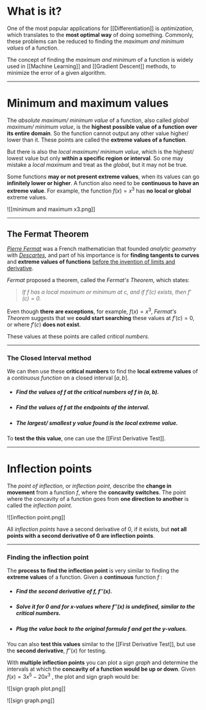# What is it?

One of the most popular applications for [[Differentiation]] is *optimization*, which translates to the **most optimal way** of doing something. Commonly, these problems can be reduced to finding the *maximum and minimum values* of a function.

The concept of finding the *maximum and minimum* of a function is widely used in [[Machine Learning]] and [[Gradient Descent]] methods, to minimize the error of a given algorithm.
___
# Minimum and maximum values

The *absolute maximum/ minimum value* of a function, also called *global maximum/ minimum value*, is the **highest possible value of a function over its entire domain**. So the function cannot output any other value higher/ lower than it. These points are called the **extreme values of a function**.

But there is also the *local maximum/ minimum value*, which is the highest/ lowest value but only **within a specific region or interval**. So one may mistake a *local maximum* and treat as the *global*, but it may not be true.

Some functions **may or not present extreme values**, when its values can go **infinitely lower or higher**. A function also need to be **continuous to have an extreme value**. For example, the function $f(x) = x^3$ has **no local or global** extreme values.

![[minimum and maximum x3.png]]
 ___
## The Fermat Theorem

[*Pierre Fermat*](https://pt.wikipedia.org/wiki/Pierre_de_Fermat) was a French mathematician that founded *analytic geometry* with *[Descartes](https://pt.wikipedia.org/wiki/René_Descartes)*, and part of his importance is for **finding tangents to curves** and **extreme values of functions** <u>before the invention of limits and derivative</u>.

*Fermat* proposed a theorem, called the *Fermat's Theorem*, which states:

>*If $f$ has a local maximum or minimum at $c$, and if $f'(c)$ exists, then $f'(c) = 0$.*

Even though **there are exceptions**, for example, $f(x) = x^3$, *Fermat's Theorem* suggests that we **could start searching** these values at $f'(c) = 0$, or where $f'(c)$ **does not exist**.

These values at these points are called *critical numbers*.
___
### The Closed Interval method

We can then use these **critical numbers** to find the **local extreme values** of a *continuous function* on a closed interval $[a, \, b]$.

- ##### Find the values of $f$ at the critical numbers of $f$ in $(a, \, b)$.
- ##### Find the values of $f$ at the *endpoints* of the interval.
- ##### The largest/ smallest $y$ value found is the local extreme value.

To **test the this value**, one can use the [[First Derivative Test]].
___
# Inflection points

The *point of inflection*, or *inflection point*, describe the **change in movement** from a function $f$, where the **concavity switches**. The point where the concavity of a function goes from **one direction to another** is called the *inflection point*.

![[inflection point.png]]

All *inflection points* have a second derivative of 0, if it exists, but **not all points with a second derivative of 0 are inflection points**.
___
### Finding the inflection point

The **process to find the inflection point** is very similar to finding the **extreme values** of a function. Given a **continuous** function $f$ : 

- ##### Find the second derivative of $f$, $f''(x)$.

- ##### Solve it for $0$ and for x-values where $f''(x)$ is undefined, similar to the critical numbers.

- ##### Plug the value back to the original formula $f$ and get the y-values.

You can also **test this values** similar to the [[First Derivative Test]], but use the **second derivative**, $f''(x)$ for testing. 

With **multiple inflection points** you can plot a *sign graph* and determine the intervals at which the **concavity of a function would be up or down**. Given $f(x) = 3x^5 - 20x^3$ , the plot and sign graph would be:

![[sign graph plot.png]]

![[sign graph.png]]